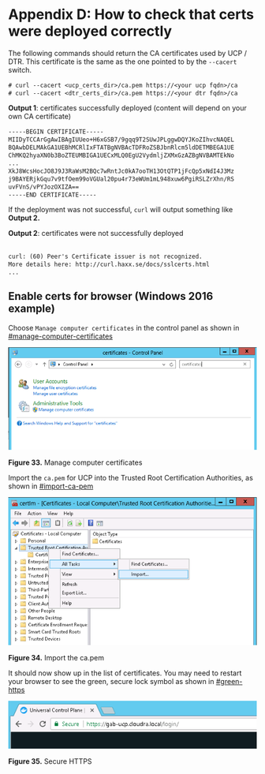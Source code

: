 # Appendix D: How to check that certs were deployed correctly

The following commands should return the CA certificates used by UCP / DTR. This certificate is the same as the one pointed to by the `--cacert` switch.

```
# curl --cacert <ucp_certs_dir>/ca.pem https://<your ucp fqdn>/ca 
# curl --cacert <dtr_certs_dir>/ca.pem https://<your dtr fqdn>/ca

```

**Output 1**: certificates successfully deployed \(content will depend on your own CA certificate\)

```
-----BEGIN CERTIFICATE-----
MIIDyTCCArGgAwIBAgIUUeo+H6xGSB7/9gqq9T2SUwJPLggwDQYJKoZIhvcNAQEL
BQAwbDELMAkGA1UEBhMCRlIxFTATBgNVBAcTDFRoZSBJbnRlcm5ldDETMBEGA1UE
ChMKQ2hyaXN0b3BoZTEUMBIGA1UECxMLQ0EgU2VydmljZXMxGzAZBgNVBAMTEkNo
...
XkJ8WcsHocJO8J9J3RaWsM2BQc7wRntJc0kA7ooTH13OtQTP1jFcQp5xNdI4J3Mz
j9BAYERjkGqu7v9tfOem99oVGUal20pu4r73eWUm1mL948xuw6PgiRSLZrXhn/RS
uvFVnS/vPYJozOXIZA==
-----END CERTIFICATE-----
```

If the deployment was not successful, `curl` will output something like **Output 2.**

**Output 2**: certificates were not successfully deployed

```

curl: (60) Peer's Certificate issuer is not recognized.
More details here: http://curl.haxx.se/docs/sslcerts.html
...

```

## Enable certs for browser \(Windows 2016 example\)

Choose `Manage computer certificates` in the control panel as shown in [\#manage-computer-certificates](#manage-computer-certificates) 

![ "Manage computer certificates"][media-manage-computer-certificates-png]

**Figure 33.** Manage computer certificates

Import the `ca.pem` for UCP into the Trusted Root Certification Authorities, as shown in [\#import-ca-pem](#import-ca-pem) 

![ "Import the ca.pem"][media-import-ca-pem-png]

**Figure 34.** Import the ca.pem

It should now show up in the list of certificates. You may need to restart your browser to see the green, secure lock symbol as shown in [\#green-https](#green-https)

![ "Secure HTTPS"][media-green-https-png]

**Figure 35.** Secure HTTPS


[media-manage-computer-certificates-png]:<../media/manage-computer-certificates.png> "Figure 33. Manage computer certificates"
[media-import-ca-pem-png]:<../media/import-ca-pem.png> "Figure 34. Import the ca.pem"
[media-green-https-png]:<../media/green-https.png> "Figure 35. Secure HTTPS"

